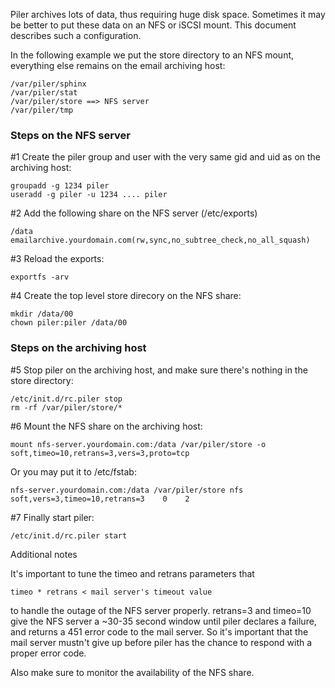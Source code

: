 Piler archives lots of data, thus requiring huge disk space. Sometimes it may be better to put these data on an NFS or iSCSI mount. This document describes such a configuration.

In the following example we put the store directory to an NFS mount, everything else remains on the email archiving host:

```
/var/piler/sphinx
/var/piler/stat
/var/piler/store ==> NFS server
/var/piler/tmp
```

### Steps on the NFS server

#1 Create the piler group and user with the very same gid and uid as on the archiving host:

```
groupadd -g 1234 piler
useradd -g piler -u 1234 .... piler
```

#2 Add the following share on the NFS server (/etc/exports)

```
/data emailarchive.yourdomain.com(rw,sync,no_subtree_check,no_all_squash)
```

#3 Reload the exports:

```
exportfs -arv
```

#4 Create the top level store direcory on the NFS share:

```
mkdir /data/00
chown piler:piler /data/00
```

### Steps on the archiving host

#5 Stop piler on the archiving host, and make sure there's nothing in the store directory:

```
/etc/init.d/rc.piler stop
rm -rf /var/piler/store/*
```

#6 Mount the NFS share on the archiving host:

```
mount nfs-server.yourdomain.com:/data /var/piler/store -o soft,timeo=10,retrans=3,vers=3,proto=tcp
```

Or you may put it to /etc/fstab:

```
nfs-server.yourdomain.com:/data /var/piler/store nfs soft,vers=3,timeo=10,retrans=3    0    2
```

#7 Finally start piler:

```
/etc/init.d/rc.piler start
```

Additional notes

It's important to tune the timeo and retrans parameters that

```
timeo * retrans < mail server's timeout value
```

to handle the outage of the NFS server properly. retrans=3 and timeo=10 give the NFS server a ~30-35 second window until piler declares a failure, and returns a 451 error code to the mail server. So it's important that the mail server mustn't give up before piler has the chance to respond with a proper error code.

Also make sure to monitor the availability of the NFS share.
